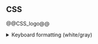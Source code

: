 ## CSS
@@CSS_logo@@
<details><summary>Keyboard formatting (white/gray)</summary>

  <details><summary>Style</summary>
    <pre>
&lt;style&gt;
kbd {   /* keyboard keys */
    all: revert;    /* https://stackoverflow.com/a/36256886 */
    border:                 1px solid #c6cbd1;
    border-bottom-color:    rgb(198, 203, 209);
    border-bottom-color:    #959da5;
    border-radius:          3px;
    box-shadow:             inset 0 -1px 0 #959da5;
    display:                inline-block;
    font-size:              11px;
    line-height:            10px;
    padding:                3px 5px;
    vertical-align:         middle;
    font-weight:            bold;
}
kbd_gray { /* Keyboard keys gray */
    background-color: #eee;
    border-radius: 3px;
    border: 1px solid #b4b4b4;
    box-shadow: 0 1px 1px rgba(0, 0, 0, .2), 0 2px 0 0 rgba(255, 255, 255, .7) inset;
    color: #333;
    display: inline-block;
    font-size: .85em;
    font-weight: 700;
    line-height: 1;
    padding: 2px 4px;
    white-space: nowrap;
   }

&lt;/style&gt;
      </pre>
</details>
<kbd>Ctrl</kbd>+<kbd>A</kbd>
<kbd>Ctrl</kbd>+<kbd>C</kbd>

<p>Please press <kbd>Ctrl</kbd> + <kbd>Shift</kbd> + <kbd>R</kbd> to re-render an MDN page.</p>

</details>
